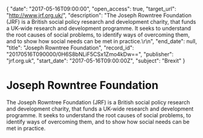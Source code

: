 {
  "date": "2017-05-16T09:00:00", 
  "open_access": true, 
  "target_url": "http://www.jrf.org.uk/", 
  "description": "The Joseph Rowntree Foundation (JRF) is a British social policy research and development charity, that funds a UK-wide research and development programme. It seeks to understand the root causes of social problems, to identify ways of overcoming them, and to show how social needs can be met in practice.\r\n", 
  "end_date": null, 
  "title": "Joseph Rowntree Foundation", 
  "record_id": "20170516T090000/0H6S8bNLiF5CSx1Zmo4kDw==", 
  "publisher": "jrf.org.uk", 
  "start_date": "2017-05-16T09:00:00Z", 
  "subject": "Brexit"
}

# Joseph Rowntree Foundation

The Joseph Rowntree Foundation (JRF) is a British social policy research and development charity, that funds a UK-wide research and development programme. It seeks to understand the root causes of social problems, to identify ways of overcoming them, and to show how social needs can be met in practice.
